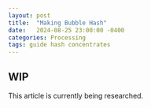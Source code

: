 ```yaml
---
layout: post
title:  "Making Bubble Hash"
date:   2024-08-25 23:00:00 -0400
categories: Processing
tags: guide hash concentrates 
---
```


## WIP
This article is currently being researched.